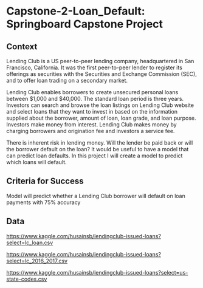 # Capstone-2-Loan_Default: Springboard Capstone Project

## Context

Lending Club is a US peer-to-peer lending company, headquartered in San Francisco, California. It was the first peer-to-peer lender to register its offerings as securities with the Securities and Exchange Commission (SEC), and to offer loan trading on a secondary market.

Lending Club enables borrowers to create unsecured personal loans between $1,000 and $40,000. The standard loan period is three years. Investors can search and browse the loan listings on Lending Club website and select loans that they want to invest in based on the information supplied about the borrower, amount of loan, loan grade, and loan purpose. Investors make money from interest. Lending Club makes money by charging borrowers and origination fee and investors a service fee.

There is inherent risk in lending money. Will the lender be paid back or will the borrower default on the loan? It would be useful to have a model that can predict loan defaults. In this project I will create a model to predict which loans will default. 

## Criteria for Success

Model will predict whether a Lending Club borrower will default on loan payments with 75% accuracy

## Data

https://www.kaggle.com/husainsb/lendingclub-issued-loans?select=lc_loan.csv

https://www.kaggle.com/husainsb/lendingclub-issued-loans?select=lc_2016_2017.csv

https://www.kaggle.com/husainsb/lendingclub-issued-loans?select=us-state-codes.csv


